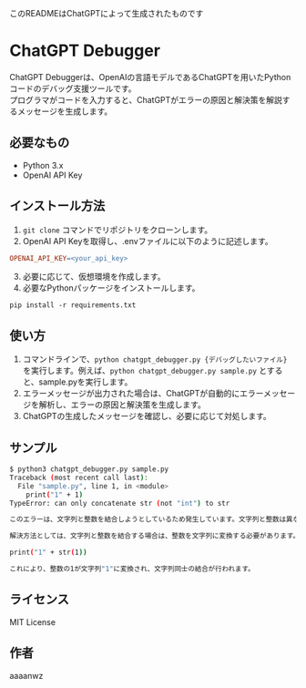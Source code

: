 このREADMEはChatGPTによって生成されたものです

# ChatGPT Debugger

ChatGPT Debuggerは、OpenAIの言語モデルであるChatGPTを用いたPythonコードのデバッグ支援ツールです。  
プログラマがコードを入力すると、ChatGPTがエラーの原因と解決策を解説するメッセージを生成します。

## 必要なもの
- Python 3.x
- OpenAI API Key

## インストール方法
1. `git clone` コマンドでリポジトリをクローンします。
2. OpenAI API Keyを取得し、.envファイルに以下のように記述します。

```makefile
OPENAI_API_KEY=<your_api_key>
```

3. 必要に応じて、仮想環境を作成します。
4. 必要なPythonパッケージをインストールします。

```
pip install -r requirements.txt
```

## 使い方
1. コマンドラインで、`python chatgpt_debugger.py {デバッグしたいファイル}` を実行します。例えば、`python chatgpt_debugger.py sample.py` とすると、sample.pyを実行します。
2. エラーメッセージが出力された場合は、ChatGPTが自動的にエラーメッセージを解析し、エラーの原因と解決策を生成します。
3. ChatGPTの生成したメッセージを確認し、必要に応じて対処します。

## サンプル

```sh
$ python3 chatgpt_debugger.py sample.py
Traceback (most recent call last):
  File "sample.py", line 1, in <module>
    print("1" + 1)
TypeError: can only concatenate str (not "int") to str

このエラーは、文字列と整数を結合しようとしているため発生しています。文字列と整数は異なるデータ型であり、直接結合することはできません。

解決方法としては、文字列と整数を結合する場合は、整数を文字列に変換する必要があります。例えば、以下のように修正することができます。

print("1" + str(1))

これにより、整数の1が文字列"1"に変換され、文字列同士の結合が行われます。
```

## ライセンス
MIT License

## 作者
aaaanwz

